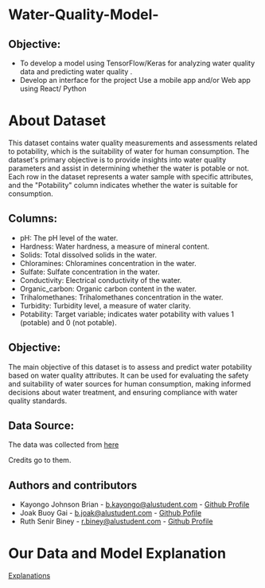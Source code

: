 # Water-Quality-Model-

## Objective:
- To develop a model using TensorFlow/Keras for analyzing water quality data and predicting water quality .
- Develop an interface for the project Use a mobile app and/or Web app using React/ Python


# About Dataset
This dataset contains water quality measurements and assessments related to potability, which is the suitability of water for human consumption. The dataset's primary objective is to provide insights into water quality parameters and assist in determining whether the water is potable or not. Each row in the dataset represents a water sample with specific attributes, and the "Potability" column indicates whether the water is suitable for consumption.


## Columns:
- pH: The pH level of the water.
- Hardness: Water hardness, a measure of mineral content.
- Solids: Total dissolved solids in the water.
- Chloramines: Chloramines concentration in the water.
- Sulfate: Sulfate concentration in the water.
- Conductivity: Electrical conductivity of the water.
- Organic_carbon: Organic carbon content in the water.
- Trihalomethanes: Trihalomethanes concentration in the water.
- Turbidity: Turbidity level, a measure of water clarity.
- Potability: Target variable; indicates water potability with values 1 (potable) and 0 (not potable).


## Objective:
The main objective of this dataset is to assess and predict water potability based on water quality attributes. It can be used for evaluating the safety and suitability of water sources for human consumption, making informed decisions about water treatment, and ensuring compliance with water quality standards.

## Data Source:
The data was collected from [here](https://github.com/MainakRepositor/Datasets/blob/master/water_potability.csv)

Credits go to them.

## Authors and contributors
- Kayongo Johnson Brian - b.kayongo@alustudent.com - [Github Profile](https://github.com/kaybrian)
- Joak Buoy Gai - b.joak@alustudent.com - [Github Pofile](github.com/joakbouy)
- Ruth Senir Biney - r.biney@alustudent.com - [Github Profile](https://github.com/RuthBiney)




# Our Data and Model Explanation 
[Explanations](https://github.com/RuthBiney/Water-Quality-Model-/blob/main/Group%201%20Model%20Evaluation%20.pdf)
